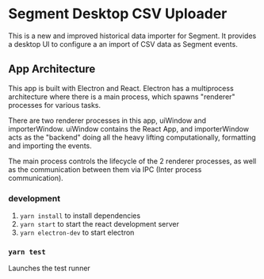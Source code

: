 # Segment Desktop CSV Uploader

This is a new and improved historical data importer for Segment. It provides a desktop UI to configure a an import of CSV data as Segment events.

## App Architecture

This app is built with Electron and React. Electron has a multiprocess architecture where there is a main process, which spawns "renderer" processes for various tasks.

There are two renderer processes in this app, uiWindow and importerWindow. uiWindow contains the React App, and importerWindow acts as the "backend" doing all the heavy lifting computationally, formatting and importing the events.

The main process controls the lifecycle of the 2 renderer processes, as well as the communication between them via IPC (Inter process communication).


### development

1.   `yarn install` to install dependencies
2.   `yarn start` to start the react development server
3.   `yarn electron-dev` to start electron


### `yarn test`

Launches the test runner
